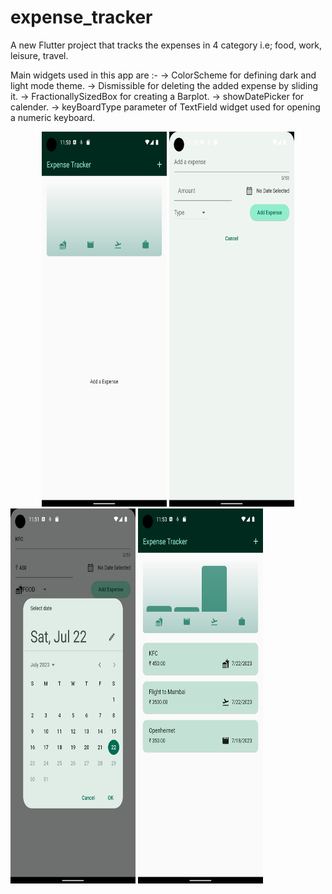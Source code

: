 # expense_tracker

A new Flutter project that tracks the expenses in 4 category i.e; food, work, leisure, travel.


Main widgets used in this app are :-
    -> ColorScheme for defining dark and light mode theme.
    -> Dismissible for deleting the added expense by sliding it.
    -> FractionallySizedBox for creating a Barplot.
    -> showDatePicker for calender.
    -> keyBoardType parameter of TextField widget used for opening a numeric keyboard.


<!-- Two images in a row -->
<div align="center">
  <img src="https://github.com/adityawalture/flutter_Expense_tracking_app/blob/main/screenshots/1.png" alt="Image 1" width="200" height="600"/>
  <img src="https://github.com/adityawalture/flutter_Expense_tracking_app/blob/main/screenshots/2.png" alt="Image 2" width="200" height="600"/>
</div>

<!-- Two images in a row -->
<div >
  <img src="https://github.com/adityawalture/flutter_Expense_tracking_app/blob/main/screenshots/3.png" alt="Image 3" width="200" height="600"/>
  <img src="https://github.com/adityawalture/flutter_Expense_tracking_app/blob/main/screenshots/4.png" alt="Image 4" width="200" height="600"/>
</div>

